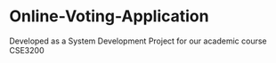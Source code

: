 # Online-Voting-Application

Developed as a System Development Project for our academic course CSE3200

